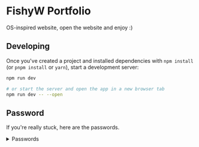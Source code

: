 # FishyW Portfolio
OS-inspired website, open the website and enjoy :)

## Developing

Once you've created a project and installed dependencies with `npm install` (or `pnpm install` or `yarn`), start a development server:

```bash
npm run dev

# or start the server and open the app in a new browser tab
npm run dev -- --open
```

## Password
If you're really stuck, here are the passwords.

<details>
  <summary>Passwords</summary>
  
```
Chapter 1:
AgendaCL

Chapter 2:
COMP2017

Chapter 3:
std::cell::RefCell::new(ahash::HashMap::new());

Chapter 4:
Sydney Interplanetary Rover Initiative

Chapter 5:
Anusha

Chapter 6:
FunnyHatDesigns

Features.md:
This is a random piece of text that's in no way important at all.
```
</details>

